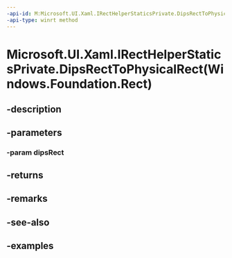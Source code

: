 ```yaml
---
-api-id: M:Microsoft.UI.Xaml.IRectHelperStaticsPrivate.DipsRectToPhysicalRect(Windows.Foundation.Rect)
-api-type: winrt method
---
```


# Microsoft.UI.Xaml.IRectHelperStaticsPrivate.DipsRectToPhysicalRect(Windows.Foundation.Rect)

<!--
public Windows.Foundation.Rect DipsRectToPhysicalRect (Windows.Foundation.Rect dipsRect);
-->


## -description

## -parameters

### -param dipsRect

## -returns

## -remarks

## -see-also

## -examples


